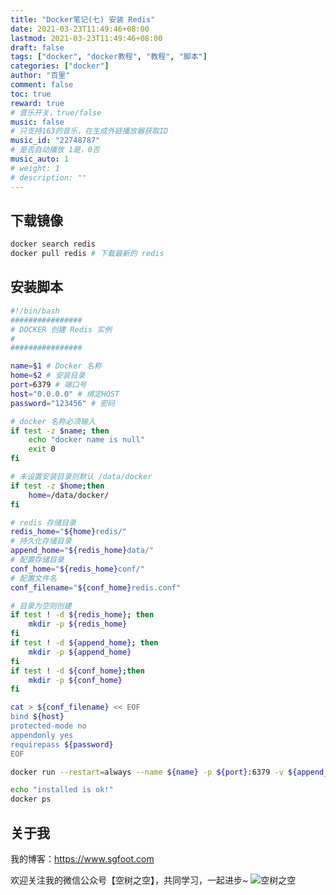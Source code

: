 ```yaml
---
title: "Docker笔记(七) 安装 Redis"
date: 2021-03-23T11:49:46+08:00
lastmod: 2021-03-23T11:49:46+08:00
draft: false
tags: ["docker", "docker教程", "教程", "脚本"]
categories: ["docker"]
author: "百里"
comment: false
toc: true
reward: true
# 音乐开关，true/false
music: false
# 只支持163的音乐，在生成外链播放器获取ID
music_id: "22748787"
# 是否自动播放 1是，0否
music_auto: 1
# weight: 1
# description: ""
---
```




## 下载镜像

```sh
docker search redis
docker pull redis # 下载最新的 redis
```



## 安装脚本

```sh
#!/bin/bash
################
# DOCKER 创建 Redis 实例
#
################

name=$1 # Docker 名称
home=$2 # 安装目录
port=6379 # 端口号
host="0.0.0.0" # 绑定HOST
password="123456" # 密码

# docker 名称必须输入
if test -z $name; then
	echo "docker name is null"
	exit 0
fi 

# 未设置安装目录则默认 /data/docker
if test -z $home;then
	home=/data/docker/
fi

# redis 存储目录
redis_home="${home}redis/"
# 持久化存储目录
append_home="${redis_home}data/"
# 配置存储目录
conf_home="${redis_home}conf/"
# 配置文件名
conf_filename="${conf_home}redis.conf"

# 目录为空则创建
if test ! -d ${redis_home}; then
	mkdir -p ${redis_home}
fi 
if test ! -d ${append_home}; then
	mkdir -p ${append_home}
fi 
if test ! -d ${conf_home};then
	mkdir -p ${conf_home}
fi 

cat > ${conf_filename} << EOF
bind ${host}
protected-mode no
appendonly yes 
requirepass ${password}
EOF

docker run --restart=always --name ${name} -p ${port}:6379 -v ${append_home}:/data -v ${conf_filename}:/etc/redis/redis.conf -d redis redis-server /etc/redis/redis.conf

echo "installed is ok!"
docker ps
```













## 关于我
我的博客：https://www.sgfoot.com

欢迎关注我的微信公众号【空树之空】，共同学习，一起进步~
![空树之空](https://cdn.jsdelivr.net/gh/yezihack/assets@master/b/20210122112114.png?imageslim)